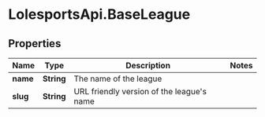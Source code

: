 # LolesportsApi.BaseLeague

## Properties
Name | Type | Description | Notes
------------ | ------------- | ------------- | -------------
**name** | **String** | The name of the league | 
**slug** | **String** | URL friendly version of the league&#x27;s name | 
